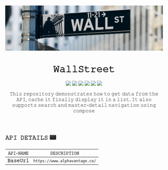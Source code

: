 ![cover](https://github.com/devrath/WallStreetApp/blob/main/Assets/wall-broad-street-sign-banner.jpeg)

<h1 align="center">𝚆𝚊𝚕𝚕𝚂𝚝𝚛𝚎𝚎𝚝</h1>
<p align="center">
<a><img src="https://img.shields.io/badge/Clean-Architecture-orange"></a>
<a><img src="https://img.shields.io/badge/Room-Local--Storage-yellow"></a>
<a><img src="https://img.shields.io/badge/Hilt-Dependency%20Injection-green"></a>
<a><img src="https://img.shields.io/badge/MVVM-Architecture-lightgrey"></a>
<a><img src="https://img.shields.io/badge/Navigation-Jetpack-yellowgreen"></a>
<a><img src="https://img.shields.io/badge/Kotlin-language-green"></a>
</p>

<p align="center">𝚃𝚑𝚒𝚜 𝚛𝚎𝚙𝚘𝚜𝚒𝚝𝚘𝚛𝚢 𝚍𝚎𝚖𝚘𝚗𝚜𝚝𝚛𝚊𝚝𝚎𝚜 𝚑𝚘𝚠 𝚝𝚘 𝚐𝚎𝚝 𝚍𝚊𝚝𝚊 𝚏𝚛𝚘𝚖 𝚝𝚑𝚎 𝙰𝙿𝙸, 𝚌𝚊𝚌𝚑𝚎 𝚒𝚝 𝚏𝚒𝚗𝚊𝚕𝚕𝚢 𝚍𝚒𝚜𝚙𝚕𝚊𝚢 𝚒𝚝 𝚒𝚗 𝚊 𝚕𝚒𝚜𝚝. 𝙸𝚝 𝚊𝚕𝚜𝚘 𝚜𝚞𝚙𝚙𝚘𝚛𝚝𝚜 𝚜𝚎𝚊𝚛𝚌𝚑 𝚊𝚗𝚍 𝚖𝚊𝚜𝚝𝚎𝚛-𝚍𝚎𝚝𝚊𝚒𝚕 𝚗𝚊𝚟𝚒𝚐𝚊𝚝𝚒𝚘𝚗 𝚞𝚜𝚒𝚗𝚐 𝚌𝚘𝚖𝚙𝚘𝚜𝚎</p>
</br>


## **`𝙰𝙿𝙸 𝙳𝙴𝚃𝙰𝙸𝙻𝚂`** 📟

| `𝙰𝙿𝙸-𝙽𝙰𝙼𝙴` | `𝙳𝙴𝚂𝙲𝚁𝙸𝙿𝚃𝙸𝙾𝙽` |
| ---------- | ------------- |
| **𝙱𝚊𝚜𝚎𝚄𝚛𝚕** | `https://www.alphavantage.co/` |
